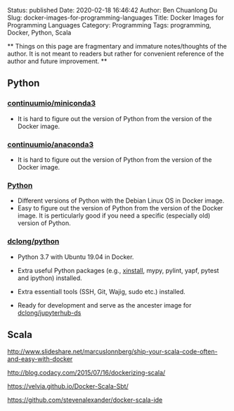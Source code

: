 Status: published
Date: 2020-02-18 16:46:42
Author: Ben Chuanlong Du
Slug: docker-images-for-programming-languages
Title: Docker Images for Programming Languages
Category: Programming
Tags: programming, Docker, Python, Scala

**
Things on this page are
fragmentary and immature notes/thoughts of the author.
It is not meant to readers
but rather for convenient reference of the author and future improvement.
**


## Python 

### [continuumio/miniconda3](https://hub.docker.com/r/continuumio/miniconda3)

- It is hard to figure out the version of Python from the version of the Docker image.

### [continuumio/anaconda3](https://hub.docker.com/r/continuumio/anaconda3/)

- It is hard to figure out the version of Python from the version of the Docker image.

### [Python](https://hub.docker.com/_/python)

- Different versions of Python with the Debian Linux OS in Docker image.
- Easy to figure out the version of Python from the version of the Docker image.
    It is perticularly good if you need a specific (especially old) version of Python. 

### [dclong/python](https://hub.docker.com/r/dclong/python)

- Python 3.7 with Ubuntu 19.04 in Docker.

- Extra useful Python packages 
    (e.g., [xinstall](https://github.com/dclong/xinstall),
    mypy, pylint, yapf, pytest and ipython)
    installed.

- Extra essentiall tools (SSH, Git, Wajig, sudo etc.) installed.

- Ready for development and serve as the ancester image for 
    [dclong/jupyterhub-ds](https://github.com/dclong/docker-jupyterhub-ds)


## Scala

http://www.slideshare.net/marcuslonnberg/ship-your-scala-code-often-and-easy-with-docker

http://blog.codacy.com/2015/07/16/dockerizing-scala/

https://velvia.github.io/Docker-Scala-Sbt/

https://github.com/stevenalexander/docker-scala-ide
